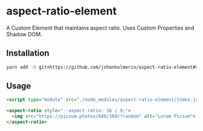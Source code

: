 # aspect-ratio-element

A Custom Element that maintains aspect ratio. Uses Custom Properties and Shadow
DOM.

## Installation

```sh
yarn add -D git+https://github.com/johanholmerin/aspect-ratio-element#semver:^1.0.0
```

## Usage

```html
<script type="module" src="./node_modules/aspect-ratio-element/index.js"></script>

<aspect-ratio style="--aspect-ratio: 16 / 9;">
  <img src="https://picsum.photos/640/360/?random" alt="Lorem Picsum">
</aspect-ratio>
```
